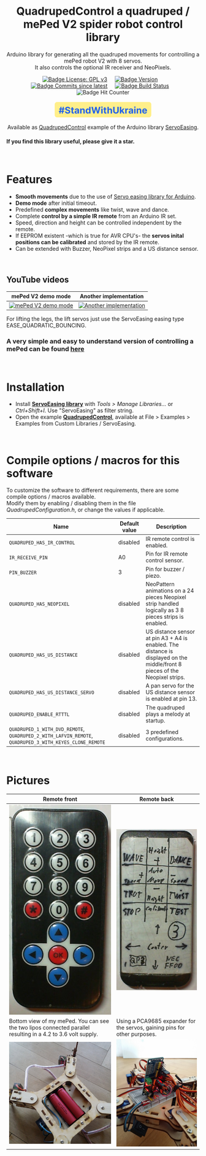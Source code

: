 <div align = center>

# QuadrupedControl a quadruped / mePed V2 spider robot control library
Arduino library for generating all the quadruped movements for controlling a mePed robot V2 with 8 servos.<br/>
It also controls the optional IR receiver and NeoPixels.

[![Badge License: GPL v3](https://img.shields.io/badge/License-GPLv3-blue.svg)](https://www.gnu.org/licenses/gpl-3.0)
 &nbsp; &nbsp; 
[![Badge Version](https://img.shields.io/github/v/release/ArminJo/QuadrupedControl?include_prereleases&color=yellow&logo=DocuSign&logoColor=white)](https://github.com/ServoEasing/QuadrupedControl/releases/latest)
 &nbsp; &nbsp; 
[![Badge Commits since latest](https://img.shields.io/github/commits-since/ArminJo/QuadrupedControl/latest?color=yellow)](https://github.com/ArminJo/QuadrupedControl/commits/master)
 &nbsp; &nbsp; 
[![Badge Build Status](https://github.com/ArminJo/QuadrupedControl/workflows/LibraryBuild/badge.svg)](https://github.com/ArminJo/QuadrupedControl/actions)
 &nbsp; &nbsp; 
![Badge Hit Counter](https://visitor-badge.laobi.icu/badge?page_id=ArminJo_QuadrupedControl)
<br/>
<br/>
[![Stand With Ukraine](https://raw.githubusercontent.com/vshymanskyy/StandWithUkraine/main/badges/StandWithUkraine.svg)](https://stand-with-ukraine.pp.ua)

Available as [QuadrupedControl](https://github.com/ArminJo/ServoEasing/tree/master/examples/QuadrupedControl) example of the Arduino library [ServoEasing](https://github.com/ArminJo/ServoEasing).

</div>

#### If you find this library useful, please give it a star.

<br/>

# Features
- **Smooth movements** due to the use of [Servo easing library for Arduino](https://github.com/ArminJo/ServoEasing).
- **Demo mode** after initial timeout.
- Predefined **complex movements** like twist, wave and dance.
- Complete **control by a simple IR remote** from an Arduino IR set.
- Speed, direction and height can be controlled independent by the remote.
- If EEPROM existent -which is true for AVR CPU's- the **servos inital positions can be calibrated** and stored by the IR remote.
- Can be extended with Buzzer, NeoPixel strips and a US distance sensor.

<br/>

## YouTube videos

| mePed V2 demo mode | Another implementation |
|-|-|
| [![mePed V2 demo mode](https://i.ytimg.com/vi/MsIjTRRUyGU/hqdefault.jpg)](https://youtu.be/MsIjTRRUyGU) | [![Another implementation](https://i.ytimg.com/vi/CSodffeebyg/hqdefault.jpg)](https://youtu.be/CSodffeebyg) |

For lifting the legs, the lift servos just use the ServoEasing easing type EASE_QUADRATIC_BOUNCING.

### A very simple and easy to understand version of controlling a mePed can be found [here](https://github.com/oracid/Easy-Quadruped-kinematic)

<br/>

# Installation
- Install **[ServoEasing library](https://github.com/ArminJo/ServoEasing)** with *Tools > Manage Libraries...* or *Ctrl+Shift+I*. Use "ServoEasing" as filter string.<br/>
- Open the example **[QuadrupedControl](https://github.com/ArminJo/ServoEasing/tree/master/examples/QuadrupedControl)**, available at File > Examples > Examples from Custom Libraries / ServoEasing.

<br/>

# Compile options / macros for this software
To customize the software to different requirements, there are some compile options / macros available.<br/>
Modify them by enabling / disabling them in the file *QuadrupedConfiguration.h*, or change the values if applicable.

| Name | Default value | Description |
|-|-|-|
| `QUADRUPED_HAS_IR_CONTROL` | disabled | IR remote control is enabled. |
| `IR_RECEIVE_PIN` | A0 | Pin for IR remote control sensor. |
| `PIN_BUZZER` | 3 | Pin for buzzer / piezo. |
| `QUADRUPED_HAS_NEOPIXEL` | disabled | NeoPattern animations on a 24 pieces Neopixel strip handled logically as 3 8 pieces strips is enabled. |
| `QUADRUPED_HAS_US_DISTANCE` | disabled | US distance sensor at pin A3 + A4 is enabled. The distance is displayed on the middle/front 8 pieces of the Neopixel strips. |
| `QUADRUPED_HAS_US_DISTANCE_SERVO` | disabled | A pan servo for the US distance sensor is enabled at pin 13. |
| `QUADRUPED_ENABLE_RTTTL` | disabled | The quadruped plays a melody at startup. |
| `QUADRUPED_1_WITH_DVD_REMOTE`, `QUADRUPED_2_WITH_LAFVIN_REMOTE`, `QUADRUPED_3_WITH_KEYES_CLONE_REMOTE` | disabled | 3 predefined configurations. |

<br/>

# Pictures
| Remote front | Remote back |
|-|-|
| ![Remote front](https://github.com/ArminJo/QuadrupedControl/blob/master/pictures/IRRemoteFront.jpg) | ![Remote back](https://github.com/ArminJo/QuadrupedControl/blob/master/pictures/IRRemoteBack.jpg) |
| Bottom view of my mePed. You can see the two lipos connected parallel resulting in a 4.2 to 3.6 volt supply. | Using a PCA9685 expander for the servos, gaining pins for other purposes. |
| ![Bottom view](https://github.com/ArminJo/QuadrupedControl/blob/master/pictures/mePed_bottom.jpg) | ![PCA9685 expander](https://github.com/ArminJo/QuadrupedControl/blob/master/pictures/mePedWithPCA9685.jpg) |
